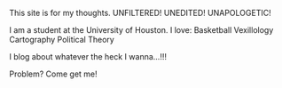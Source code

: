 This site is for my thoughts.
UNFILTERED!
UNEDITED!
UNAPOLOGETIC!

I am a student at the University of Houston.
I love:
Basketball
Vexillology
Cartography
Political Theory

I blog about whatever the heck I wanna...!!! 

Problem?
Come get me!
